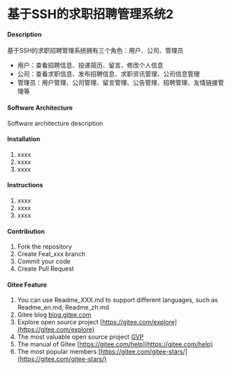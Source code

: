# 基于SSH的求职招聘管理系统2

#### Description
基于SSH的求职招聘管理系统拥有三个角色：用户、公司、管理员

- 用户：查看招聘信息、投递简历、留言、修改个人信息
- 公司：查看求职信息、发布招聘信息、求职资讯管理、公司信息管理
- 管理员：用户管理、公司管理、留言管理、公告管理、招聘管理、友情链接管理等

#### Software Architecture
Software architecture description

#### Installation

1.  xxxx
2.  xxxx
3.  xxxx

#### Instructions

1.  xxxx
2.  xxxx
3.  xxxx

#### Contribution

1.  Fork the repository
2.  Create Feat_xxx branch
3.  Commit your code
4.  Create Pull Request


#### Gitee Feature

1.  You can use Readme\_XXX.md to support different languages, such as Readme\_en.md, Readme\_zh.md
2.  Gitee blog [blog.gitee.com](https://blog.gitee.com)
3.  Explore open source project [https://gitee.com/explore](https://gitee.com/explore)
4.  The most valuable open source project [GVP](https://gitee.com/gvp)
5.  The manual of Gitee [https://gitee.com/help](https://gitee.com/help)
6.  The most popular members  [https://gitee.com/gitee-stars/](https://gitee.com/gitee-stars/)
